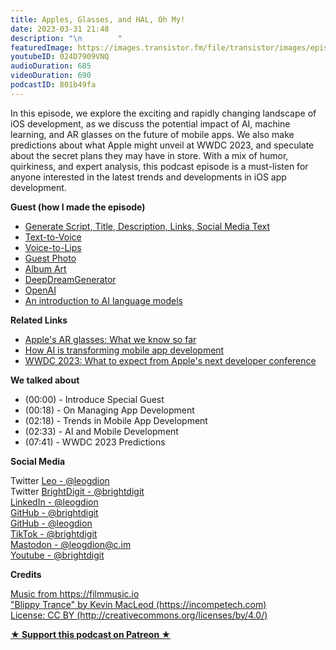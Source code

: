```yaml
---
title: Apples, Glasses, and HAL, Oh My!
date: 2023-03-31 21:48
description: "\n        "
featuredImage: https://images.transistor.fm/file/transistor/images/episode/1240042/full_1678407724-artwork.jpg
youtubeID: 024D7909VNQ
audioDuration: 685
videoDuration: 690
podcastID: 801b49fa
---
```

<p>In this episode, we explore the exciting and rapidly changing landscape of iOS development, as we discuss the potential impact of AI, machine learning, and AR glasses on the future of mobile apps. We also make predictions about what Apple might unveil at WWDC 2023, and speculate about the secret plans they may have in store. With a mix of humor, quirkiness, and expert analysis, this podcast episode is a must-listen for anyone interested in the latest trends and developments in iOS app development.</p><p><b>Guest (how I made the episode)</b></p><ul>
<li><a href="https://beta.openai.com/demo/">Generate Script, Title, Description, Links, Social Media Text</a></li>
<li>
<a href="https://www.descript.com">Text-to-Voice</a> </li>
<li>
<a href="https://github.com/Rudrabha/Wav2Lip">Voice-to-Lips</a> </li>
<li>
<a href="https://openai.com/product/dall-e-2">Guest Photo</a>  </li>
<li>
<a href="https://www.midjourney.com">Album Art</a> </li>
<li>
<a href="https://deepdreamgenerator.com/">DeepDreamGenerator</a> </li>
<li>
<a href="https://openai.com/">OpenAI</a> </li>
<li>
<a href="https://towardsdatascience.com/an-introduction-to-ai-language-models-49b752f5eb46">An introduction to AI language models</a> </li>
</ul><p><b>Related Links</b></p><ul>
<li>
<a href="https://www.cnet.com/news/apples-ar-glasses-what-we-know-so-far/">Apple's AR glasses: What we know so far</a> </li>
<li><a href="https://www.forbes.com/sites/forbestechcouncil/2020/10/20/how-ai-is-transforming-mobile-app-development/?sh=4f4a4cb4af67">How AI is transforming mobile app development</a></li>
<li>
<a href="https://www.macworld.com/article/345559/wwdc-2023-what-to-expect-from-apples-next-developer-conference.html">WWDC 2023: What to expect from Apple's next developer conference</a> </li>
</ul><p><b>We talked about </b></p><p></p><ul>
<li>(00:00) - Introduce Special Guest</li>
<li>(00:18) - On Managing App Development</li>
<li>(02:18) - Trends in Mobile App Development</li>
<li>(02:33) - AI and Mobile Development</li>
<li>(07:41) - WWDC 2023 Predictions</li>
</ul><p><b>Social Media</b></p><p>Twitter <a href="https://twitter.com/leogdion">Leo - @leogdion</a><a href="https://twitter.com/brightdigit"><br></a>Twitter <a href="https://twitter.com/brightdigit">BrightDigit - @brightdigit</a><br><a href="https://www.linkedin.com/in/leogdion/">LinkedIn - @leogdion</a><br><a href="https://github.com/brightdigit">GitHub - @brightdigit</a><br><a href="https://github.com/leogdion/">GitHub - @leogdion</a><br><a href="https://www.tiktok.com/@brightdigit">TikTok - @brightdigit</a><br><a href="https://c.im/@leogdion">Mastodon - @leogdion@c.im</a><br><a href="http://youtube.com/@brightdigit">Youtube - @brightdigit</a></p><p><b>Credits</b></p><p><a href="https://filmmusic.io/">Music from https://filmmusic.io</a><br><a href="https://incompetech.com/">"Blippy Trance" by Kevin MacLeod (https://incompetech.com)</a><br><a href="http://creativecommons.org/licenses/by/4.0/">License: CC BY (http://creativecommons.org/licenses/by/4.0/)</a></p>
<strong>
  <a href="https://www.patreon.com/empowerappsshow" rel="payment" title="★ Support this podcast on Patreon ★">★ Support this podcast on Patreon ★</a>
</strong>
      